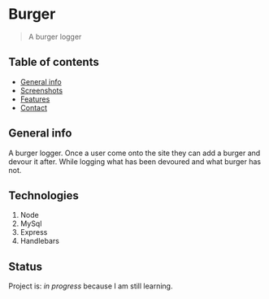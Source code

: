# Burger

> A burger logger 

## Table of contents
* [General info](#general-info)
* [Screenshots](#screenshots)
* [Features](#features)
* [Contact](#contact)

## General info
A burger logger. Once a user come onto the site they can add a burger and devour it after. While logging what has been devoured and what burger has not.

## Technologies
1. Node
2. MySql
3. Express
4. Handlebars


## Status
Project is: _in progress_ because I am still learning.

